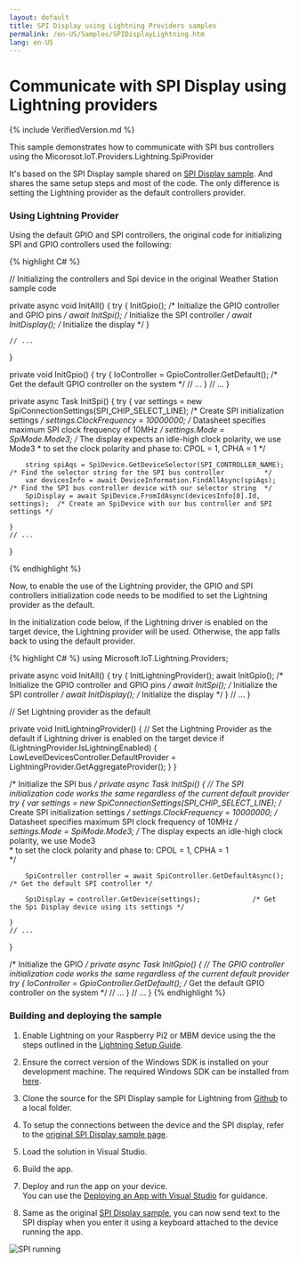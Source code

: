 ```yaml
---
layout: default
title: SPI Display using Lightning Providers samples
permalink: /en-US/Samples/SPIDisplayLightning.htm
lang: en-US
---
```


# Communicate with SPI Display using Lightning providers

{% include VerifiedVersion.md %}

This sample demonstrates how to communicate with SPI bus controllers using the Micorosot.IoT.Providers.Lightning.SpiProvider

It's based on the SPI Display sample shared on [SPI Display sample]({{site.baseurl}}/{{page.lang}}/Samples/SPIDisplay.htm). And shares the same setup steps and most of the code. The only difference is setting the Lightning provider as the default controllers provider.

### Using Lightning Provider

Using the default GPIO and SPI controllers, the original code for initializing SPI and GPIO controllers used the following:

{% highlight C# %}

// Initializing the controllers and Spi device in the original Weather Station sample code

private async void InitAll()
{
    try
    {
        InitGpio();             /* Initialize the GPIO controller and GPIO pins */
        await InitSpi();        /* Initialize the SPI controller                */
        await InitDisplay();    /* Initialize the display                       */
    }

    // ...
}

private void InitGpio()
{
    try
    {
        IoController = GpioController.GetDefault(); /* Get the default GPIO controller on the system */
        // ...
    }
    // ...
}

private async Task InitSpi()
{
    try
    {
        var settings = new SpiConnectionSettings(SPI_CHIP_SELECT_LINE); /* Create SPI initialization settings                               */
        settings.ClockFrequency = 10000000;                             /* Datasheet specifies maximum SPI clock frequency of 10MHz         */
        settings.Mode = SpiMode.Mode3;                                  /* The display expects an idle-high clock polarity, we use Mode3
                                                                         * to set the clock polarity and phase to: CPOL = 1, CPHA = 1
                                                                         */

        string spiAqs = SpiDevice.GetDeviceSelector(SPI_CONTROLLER_NAME);       /* Find the selector string for the SPI bus controller          */
        var devicesInfo = await DeviceInformation.FindAllAsync(spiAqs);         /* Find the SPI bus controller device with our selector string  */
        SpiDisplay = await SpiDevice.FromIdAsync(devicesInfo[0].Id, settings);  /* Create an SpiDevice with our bus controller and SPI settings */

    }
    // ...
}

{% endhighlight %}

Now, to enable the use of the Lightning provider, the GPIO and SPI controllers initialization code needs to be modified to set the Lightning provider as the default.

In the initialization code below, if the Lightning driver is enabled on the target device, the Lightning provider will be used. Otherwise, the app falls back to using the default provider.

{% highlight C# %}
using Microsoft.IoT.Lightning.Providers;

private async void InitAll()
{
    try
    {
        InitLightningProvider();
        await InitGpio();       /* Initialize the GPIO controller and GPIO pins */
        await InitSpi();        /* Initialize the SPI controller                */
        await InitDisplay();    /* Initialize the display                       */
    }
    // ...
}

// Set Lightning provider as the default

private void InitLightningProvider()
{
    // Set the Lightning Provider as the default if Lightning driver is enabled on the target device
    if (LightningProvider.IsLightningEnabled)
    {
        LowLevelDevicesController.DefaultProvider = LightningProvider.GetAggregateProvider();
    }
}

/* Initialize the SPI bus */
private async Task InitSpi()
{
    // The SPI initialization code works the same regardless of the current default provider
    try
    {
        var settings = new SpiConnectionSettings(SPI_CHIP_SELECT_LINE); /* Create SPI initialization settings                               */
        settings.ClockFrequency = 10000000;                             /* Datasheet specifies maximum SPI clock frequency of 10MHz         */
        settings.Mode = SpiMode.Mode3;                                  /* The display expects an idle-high clock polarity, we use Mode3    
                                                                            * to set the clock polarity and phase to: CPOL = 1, CPHA = 1         
                                                                            */

        SpiController controller = await SpiController.GetDefaultAsync();     /* Get the default SPI controller */

        SpiDisplay = controller.GetDevice(settings);             /* Get the Spi Display device using its settings */

    }
    // ...
}


/* Initialize the GPIO */
private async Task InitGpio()
{
    // The GPIO controller initialization code works the same regardless of the current default provider
    try
    {
        IoController = GpioController.GetDefault(); /* Get the default GPIO controller on the system */
        // ...
    }
    // ...
}
{% endhighlight %}

### Building and deploying the sample

1. Enable Lightning on your Raspberry Pi2 or MBM device using the the steps outlined in the [Lightning Setup Guide]({{site.baseurl}}/{{page.lang}}/win10/LightningSetup.htm).

1. Ensure the correct version of the Windows SDK is installed on your development machine. The required Windows SDK can be installed from [here](https://dev.windows.com/en-us/downloads/windows-10-developer-preview).

1. Clone the source for the SPI Display sample for Lightning from [Github](https://github.com/ms-iot/BusProviders/tree/develop/Microsoft.IoT.Lightning.Providers) to a local folder.

1. To setup the connections between the device and the SPI display, refer to the [original SPI Display sample page]({{site.baseurl}}/{{page.lang}}/Samples/SPIDisplay.htm).

1. Load the solution in Visual Studio.

1. Build the app.

1. Deploy and run the app on your device.<br/>
   You can use the [Deploying an App with Visual Studio]({{site.baseurl}}/{{page.lang}}/win10/AppDeployment.htm) for guidance.

1. Same as the original [SPI Display sample]({{site.baseurl}}/{{page.lang}}/Samples/SPIDisplay.htm), you can now send text to the SPI display when you enter it using a keyboard attached to the device running the app.

![SPI running]({{site.baseurl}}/Resources/images/SPIDisplay/spidisplay_screenshot.png)
